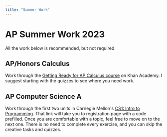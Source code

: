 ```yaml
---
title: "Summer Work"
---
```


# AP Summer Work 2023

All the work below is recommended, but not required.

## AP/Honors Calculus
Work through the [Getting Ready for AP Calculus course](https://www.khanacademy.org/math/get-ready-for-ap-calc) on Khan Academy. I suggest starting with the quizzes to see where you need work.

## AP Computer Science A
Work through the first two units in Carnegie Mellon's [CS1: Intro to Programming](https://academy.cs.cmu.edu/new-student/KR27-WR21). That link will take you to registration page with a code prefilled. Once you are comfortable with a topic, feel free to move on to the next one. There is no need to complete every exercise, and you can skip the creative tasks and quizzes.